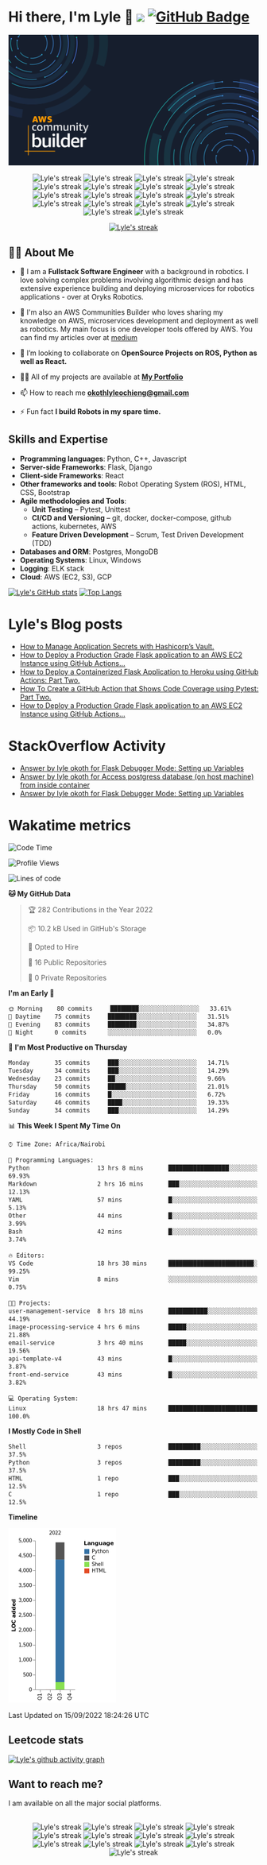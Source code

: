 # Hi there, I'm Lyle 👋  ![](https://komarev.com/ghpvc/?username=twyle&style=flat)  <a href="https://github.com/twyle?tab=followers"><img src="https://img.shields.io/github/followers/twyle?label=Followers&style=social" alt="GitHub Badge"></a>
<img title="image" src="https://github.com/twyle/twyle/blob/main/Community Builder social 2400px.png" />

<p align="center">
  <img title="🔥 Get streak stats for your profile at git.io/streak-stats" alt="Lyle's streak" src="https://img.shields.io/badge/django-%23092E20.svg?style=for-the-badge&logo=django&logoColor=white"/>
  <img title="🔥 Get streak stats for your profile at git.io/streak-stats" alt="Lyle's streak" src="https://img.shields.io/badge/flask-%23000.svg?style=for-the-badge&logo=flask&logoColor=white"/>
    <img title="🔥 Get streak stats for your profile at git.io/streak-stats" alt="Lyle's streak" src="https://img.shields.io/badge/heroku-%23430098.svg?style=for-the-badge&logo=heroku&logoColor=white"/> 
  <img title="🔥 Get streak stats for your profile at git.io/streak-stats" alt="Lyle's streak" src="https://img.shields.io/badge/markdown-%23000000.svg?style=for-the-badge&logo=markdown&logoColor=white"/>  
  <img title="🔥 Get streak stats for your profile at git.io/streak-stats" alt="Lyle's streak" src="https://img.shields.io/badge/python-3670A0?style=for-the-badge&logo=python&logoColor=ffdd54"/>
    <img title="🔥 Get streak stats for your profile at git.io/streak-stats" alt="Lyle's streak" src="https://img.shields.io/badge/Visual%20Studio%20Code-0078d7.svg?style=for-the-badge&logo=visual-studio-code&logoColor=white"/> 
  <img title="🔥 Get streak stats for your profile at git.io/streak-stats" alt="Lyle's streak" src="https://img.shields.io/badge/shell_script-%23121011.svg?style=for-the-badge&logo=gnu-bash&logoColor=white"/>
  <img title="🔥 Get streak stats for your profile at git.io/streak-stats" alt="Lyle's streak" src="https://img.shields.io/badge/git-%23F05033.svg?style=for-the-badge&logo=git&logoColor=white"/>  
    <img title="🔥 Get streak stats for your profile at git.io/streak-stats" alt="Lyle's streak" src="https://img.shields.io/badge/github-%23121011.svg?style=for-the-badge&logo=github&logoColor=white"/>  
  <img title="🔥 Get streak stats for your profile at git.io/streak-stats" alt="Lyle's streak" src="https://img.shields.io/badge/docker-%230db7ed.svg?style=for-the-badge&logo=docker&logoColor=white"/>    
  <img title="🔥 Get streak stats for your profile at git.io/streak-stats" alt="Lyle's streak" src="https://img.shields.io/badge/Ubuntu-E95420?style=for-the-badge&logo=ubuntu&logoColor=white"/>  
    <img title="🔥 Get streak stats for your profile at git.io/streak-stats" alt="Lyle's streak" src="https://img.shields.io/badge/Windows-0078D6?style=for-the-badge&logo=windows&logoColor=white"/>
  <img title="🔥 Get streak stats for your profile at git.io/streak-stats" alt="Lyle's streak" src="https://img.shields.io/badge/kubernetes-%23326ce5.svg?style=for-the-badge&logo=kubernetes&logoColor=white"/>    
    <img title="🔥 Get streak stats for your profile at git.io/streak-stats" alt="Lyle's streak" src="https://img.shields.io/badge/jira-%230A0FFF.svg?style=for-the-badge&logo=jira&logoColor=white"/>  
  <img title="🔥 Get streak stats for your profile at git.io/streak-stats" alt="Lyle's streak" src="https://img.shields.io/badge/Postman-FF6C37?style=for-the-badge&logo=postman&logoColor=white"/>    
  <img title="🔥 Get streak stats for your profile at git.io/streak-stats" alt="Lyle's streak" src="https://img.shields.io/badge/gunicorn-%298729.svg?style=for-the-badge&logo=gunicorn&logoColor=white"/>  
    <img title="🔥 Get streak stats for your profile at git.io/streak-stats" alt="Lyle's streak" src="https://img.shields.io/badge/-selenium-%43B02A?style=for-the-badge&logo=selenium&logoColor=white"/>
    <img title="🔥 Get streak stats for your profile at git.io/streak-stats" alt="Lyle's streak" src="https://img.shields.io/badge/codecov-%23ff0077.svg?style=for-the-badge&logo=codecov&logoColor=white"/>
</p>

<p align="center">
    <a href="https://github.com/SubhamRaoniar28/github-readme-streak-stats">
        <img title="🔥 Get streak stats for your profile at git.io/streak-stats" alt="Lyle's streak" src="https://github-readme-streak-stats.herokuapp.com/?user=twyle&theme=dark&hide_border=true&stroke=0000&background=060A0CD0"/>
    </a>
</p>

## 🙋‍♂️ About Me

- 🔭 I am a **Fullstack Software Engineer** with a background in robotics. I love solving complex problems involving algorithmic design and has extensive experience building and deploying microservices for robotics applications - over at Oryks Robotics.

- 🌱 I'm also an AWS Communities Builder who loves sharing my knowledge on AWS, microservices development and deployment as well as robotics. My main focus is one developer tools offered by AWS. You can find my articles over at [medium](https://medium.com/@lyle-okoth)

- 👯 I’m looking to collaborate on **OpenSource Projects on ROS, Python as well as React.**

- 👨‍💻 All of my projects are available at **[My Portfolio](https://twyle.github.io/portfolio-simple/)**

- 📫 How to reach me **okothlyleochieng@gmail.com**

- ⚡ Fun fact **I build Robots in my spare time.**

## Skills and Expertise

- **Programming languages**: Python, C++, Javascript
- **Server-side Frameworks**: Flask, Django
- **Client-side Frameworks**: React
- **Other frameworks and tools**: Robot Operating System (ROS), HTML, CSS, Bootstrap
- **Agile methodologies and Tools**:
    - **Unit Testing** – Pytest, Unittest
    - **CI/CD and Versioning** – git, docker, docker-compose, github actions, kubernetes, AWS
    - **Feature Driven Development** – Scrum, Test Driven Development (TDD)
 - **Databases and ORM**: Postgres, MongoDB
 - **Operating Systems**: Linux, Windows
 - **Logging**: ELK stack
 - **Cloud**: AWS (EC2, S3), GCP

[![Lyle's GitHub stats][stats-image]][stats-url]
[![Top Langs][languages-image]][languages-url]

# Lyle's Blog posts
<!-- BLOG-POST-LIST:START -->
- [How to Manage Application Secrets with Hashicorp’s Vault.](https://medium.com/@lyle-okoth/how-to-manage-application-secrets-with-hashicorps-vault-865216896a39?source=rss-2637c671f6af------2)
- [How to Deploy a Production Grade Flask application to an AWS EC2 Instance using GitHub Actions…](https://medium.com/@lyle-okoth/how-to-deploy-a-production-grade-flask-application-to-an-aws-ec2-instance-using-github-actions-9bfd82698000?source=rss-2637c671f6af------2)
- [How to Deploy a Containerized Flask Application to Heroku using GitHub Actions: Part Two.](https://medium.com/@lyle-okoth/how-to-deploy-a-containerized-flask-application-to-heroku-using-github-actions-part-two-4b209c7a65c6?source=rss-2637c671f6af------2)
- [How To Create a GitHub Action that Shows Code Coverage using Pytest: Part Two.](https://medium.com/@lyle-okoth/how-to-create-a-github-action-that-shows-code-coverage-using-pytest-part-two-57d38a54064b?source=rss-2637c671f6af------2)
- [How to Deploy a Production Grade Flask application to an AWS EC2 Instance using GitHub Actions…](https://medium.com/@lyle-okoth/how-to-deploy-a-production-grade-flask-application-to-an-aws-ec2-instance-using-github-actions-163be1d5fbd5?source=rss-2637c671f6af------2)
<!-- BLOG-POST-LIST:END -->

# StackOverflow Activity
<!-- STACKOVERFLOW:START -->
- [Answer by lyle okoth for Flask Debugger Mode: Setting up Variables](https://stackoverflow.com/questions/72923368/flask-debugger-mode-setting-up-variables/72941959#72941959)
- [Answer by lyle okoth for Access postgress database &lpar;on host machine&rpar; from inside container](https://stackoverflow.com/questions/72926733/access-postgress-database-on-host-machine-from-inside-container/72926778#72926778)
- [Answer by lyle okoth for Flask Debugger Mode: Setting up Variables](https://stackoverflow.com/questions/72923368/flask-debugger-mode-setting-up-variables/72926712#72926712)
<!-- STACKOVERFLOW:END -->


# Wakatime metrics
<!--START_SECTION:waka-->
![Code Time](http://img.shields.io/badge/Code%20Time-94%20hrs%2053%20mins-blue)

![Profile Views](http://img.shields.io/badge/Profile%20Views-0-blue)

![Lines of code](https://img.shields.io/badge/From%20Hello%20World%20I%27ve%20Written-5%20Thousand%20lines%20of%20code-blue)

**🐱 My GitHub Data** 

> 🏆 282 Contributions in the Year 2022
 > 
> 📦 10.2 kB Used in GitHub's Storage 
 > 
> 💼 Opted to Hire
 > 
> 📜 16 Public Repositories 
 > 
> 🔑 0 Private Repositories  
 > 
**I'm an Early 🐤** 

```text
🌞 Morning    80 commits     ████████░░░░░░░░░░░░░░░░░   33.61% 
🌆 Daytime    75 commits     ████████░░░░░░░░░░░░░░░░░   31.51% 
🌃 Evening    83 commits     ████████░░░░░░░░░░░░░░░░░   34.87% 
🌙 Night      0 commits      ░░░░░░░░░░░░░░░░░░░░░░░░░   0.0%

```
📅 **I'm Most Productive on Thursday** 

```text
Monday       35 commits     ███░░░░░░░░░░░░░░░░░░░░░░   14.71% 
Tuesday      34 commits     ███░░░░░░░░░░░░░░░░░░░░░░   14.29% 
Wednesday    23 commits     ██░░░░░░░░░░░░░░░░░░░░░░░   9.66% 
Thursday     50 commits     █████░░░░░░░░░░░░░░░░░░░░   21.01% 
Friday       16 commits     █░░░░░░░░░░░░░░░░░░░░░░░░   6.72% 
Saturday     46 commits     ████░░░░░░░░░░░░░░░░░░░░░   19.33% 
Sunday       34 commits     ███░░░░░░░░░░░░░░░░░░░░░░   14.29%

```


📊 **This Week I Spent My Time On** 

```text
⌚︎ Time Zone: Africa/Nairobi

💬 Programming Languages: 
Python                   13 hrs 8 mins       █████████████████░░░░░░░░   69.93% 
Markdown                 2 hrs 16 mins       ███░░░░░░░░░░░░░░░░░░░░░░   12.13% 
YAML                     57 mins             █░░░░░░░░░░░░░░░░░░░░░░░░   5.13% 
Other                    44 mins             █░░░░░░░░░░░░░░░░░░░░░░░░   3.99% 
Bash                     42 mins             █░░░░░░░░░░░░░░░░░░░░░░░░   3.74%

🔥 Editors: 
VS Code                  18 hrs 38 mins      ████████████████████████░   99.25% 
Vim                      8 mins              ░░░░░░░░░░░░░░░░░░░░░░░░░   0.75%

🐱‍💻 Projects: 
user-management-service  8 hrs 18 mins       ███████████░░░░░░░░░░░░░░   44.19% 
image-processing-service 4 hrs 6 mins        █████░░░░░░░░░░░░░░░░░░░░   21.88% 
email-service            3 hrs 40 mins       █████░░░░░░░░░░░░░░░░░░░░   19.56% 
api-template-v4          43 mins             █░░░░░░░░░░░░░░░░░░░░░░░░   3.87% 
front-end-service        43 mins             █░░░░░░░░░░░░░░░░░░░░░░░░   3.82%

💻 Operating System: 
Linux                    18 hrs 47 mins      █████████████████████████   100.0%

```

**I Mostly Code in Shell** 

```text
Shell                    3 repos             █████████░░░░░░░░░░░░░░░░   37.5% 
Python                   3 repos             █████████░░░░░░░░░░░░░░░░   37.5% 
HTML                     1 repo              ███░░░░░░░░░░░░░░░░░░░░░░   12.5% 
C                        1 repo              ███░░░░░░░░░░░░░░░░░░░░░░   12.5%

```


**Timeline**

![Chart not found](https://raw.githubusercontent.com/twyle/twyle/main/charts/bar_graph.png) 


 Last Updated on 15/09/2022 18:24:26 UTC
<!--END_SECTION:waka-->


## Leetcode stats

<!-- ![Leetcode Stats](https://leetcard.jacoblin.cool/JacobLinCool?theme=dark&&ext=activity) -->

<!-- ![Leetcode Stats](https://leetcard.jacoblin.cool/JacobLinCool?theme=dark&&ext=contest) -->

[![Lyle's github activity graph](https://activity-graph.herokuapp.com/graph?username=twyle&theme=react-dark)](https://github.com/twyle/github-readme-activity-graph)

## Want to reach me?
I am available on all the major social platforms. </br> </br>
<p align="center">
  <img title="🔥 Get streak stats for your profile at git.io/streak-stats" alt="Lyle's streak" src="https://img.shields.io/badge/Facebook-%231877F2.svg?style=for-the-badge&logo=Facebook&logoColor=white"/>
  <img title="🔥 Get streak stats for your profile at git.io/streak-stats" alt="Lyle's streak" src="https://img.shields.io/badge/Gmail-D14836?style=for-the-badge&logo=gmail&logoColor=white"/>
    <img title="🔥 Get streak stats for your profile at git.io/streak-stats" alt="Lyle's streak" src="https://img.shields.io/badge/Google%20Meet-00897B?style=for-the-badge&logo=google-meet&logoColor=white"/>   
  <img title="🔥 Get streak stats for your profile at git.io/streak-stats" alt="Lyle's streak" src="https://img.shields.io/badge/<handle>-%23E4405F.svg?style=for-the-badge&logo=Instagram&logoColor=white"/>   
  <img title="🔥 Get streak stats for your profile at git.io/streak-stats" alt="Lyle's streak" src="https://img.shields.io/badge/linkedin-%230077B5.svg?style=for-the-badge&logo=linkedin&logoColor=white"/>  
    <img title="🔥 Get streak stats for your profile at git.io/streak-stats" alt="Lyle's streak" src="https://img.shields.io/badge/<handle>-%23E60023.svg?style=for-the-badge&logo=Pinterest&logoColor=white"/> 
  <img title="🔥 Get streak stats for your profile at git.io/streak-stats" alt="Lyle's streak" src="https://img.shields.io/badge/Reddit-FF4500?style=for-the-badge&logo=reddit&logoColor=white"/>  
  <img title="🔥 Get streak stats for your profile at git.io/streak-stats" alt="Lyle's streak" src="https://img.shields.io/badge/<handle>-%2300AFF0.svg?style=for-the-badge&logo=Skype&logoColor=white"/> 
    <img title="🔥 Get streak stats for your profile at git.io/streak-stats" alt="Lyle's streak" src="https://img.shields.io/badge/Slack-4A154B?style=for-the-badge&logo=slack&logoColor=white"/> 
  <img title="🔥 Get streak stats for your profile at git.io/streak-stats" alt="Lyle's streak" src="https://img.shields.io/badge/<handle>-%231DA1F2.svg?style=for-the-badge&logo=Twitter&logoColor=white"/>
  <img title="🔥 Get streak stats for your profile at git.io/streak-stats" alt="Lyle's streak" src="https://img.shields.io/badge/WhatsApp-25D366?style=for-the-badge&logo=whatsapp&logoColor=white"/> 
    <img title="🔥 Get streak stats for your profile at git.io/streak-stats" alt="Lyle's streak" src="https://img.shields.io/badge/<@lylethedesigner>-%23FF0000.svg?style=for-the-badge&logo=YouTube&logoColor=white"/> 
  <img title="🔥 Get streak stats for your profile at git.io/streak-stats" alt="Lyle's streak" src="https://img.shields.io/badge/Zoom-2D8CFF?style=for-the-badge&logo=zoom&logoColor=white"/>
</p>

[stats-image]: https://github-readme-stats.vercel.app/api?username=twyle&count_private=true&show_icons=true&theme=radical
[stats-url]: https://github.com/twyle/github-readme-stats

[languages-image]: https://github-readme-stats.vercel.app/api/top-langs/?username=twyle&langs_count=8&layout=compact
[languages-url]: https://github.com/twyle/github-readme-stats

[lyles-blog]: https://medium.com/@lyle-okoth
[twitter]: https://medium.com/@lyle-okoth
[linkedin]: https://medium.com/@lyle-okoth
[npm]: https://www.npmjs.com/~lyle-okoth

[blog-post-workflow]: https://github.com/gautamkrishnar/blog-post-workflow
[markdown-badges]: https://github.com/Ileriayo/markdown-badges

[facebook-image]: https://img.shields.io/badge/Facebook-%231877F2.svg?style=for-the-badge&logo=Facebook&logoColor=white
[facebook-link]: https://web.facebook.com/lyce.okeke/
